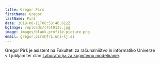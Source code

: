 ```yaml
---
title: Gregor Pirš
firstName: Gregor
lastName: Pirš
date: 2019-06-11T06:58:46.612Z
bgImage: /uploads/c75t9135.jpg
image: images/blank-profile-picture.png
email: gregor.pirs@fri.uni-lj.si
---
```

Gregor Pirš je asistent na Fakulteti za računalništvo in informatiko Univerze v Ljubljani ter član [Laboratorija za kognitivno modeliranje](https://fri.uni-lj.si/sl/laboratorij/lkm).
